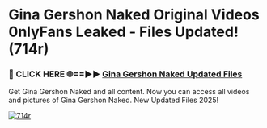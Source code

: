 # Gina Gershon Naked Original Videos 0nlyFans Leaked - Files Updated! (714r)

<h3>🔴 CLICK HERE 🌐==►► <a href="https://tinyurl.com/yckcrads" rel="nofollow">Gina Gershon Naked Updated Files</a></h3>

Get Gina Gershon Naked and all content. Now you can access all videos and pictures of Gina Gershon Naked. New Updated Files 2025!

[![714r](https://i.imgur.com/hpKpOFt.gif)](https://tinyurl.com/yckcrads)
